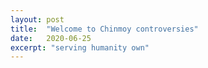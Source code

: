 ```yaml
---
layout: post
title:  "Welcome to Chinmoy controversies"
date:   2020-06-25
excerpt: "serving humanity own"
---
```

